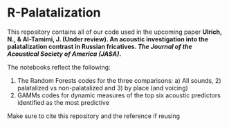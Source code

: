 # R-Palatalization

This repository contains all of our code used in the upcoming paper **Ulrich, N., & Al-Tamimi, J. (Under review). An acoustic investigation into the palatalization contrast in Russian fricatives. *The Journal of the Acoustical Society of America (JASA)*.**

The notebooks reflect the following:

1. The Random Forests codes for the three comparisons: a) All sounds, 2) palatalized vs non-palatalized and 3) by place (and voicing)
2. GAMMs codes for dynamic measures of the top six acoustic predictors identified as the most predictive

Make sure to cite this repository and the reference if reusing
